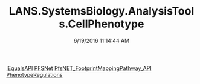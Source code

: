 ﻿---
title: LANS.SystemsBiology.AnalysisTools.CellPhenotype
date: 6/19/2016 11:14:44 AM
---

[IEqualsAPI](T-LANS.SystemsBiology.AnalysisTools.CellPhenotype.IEqualsAPI.html)
[PFSNet](T-LANS.SystemsBiology.AnalysisTools.CellPhenotype.PFSNet.html)
[PfsNET_FootprintMappingPathway_API](T-LANS.SystemsBiology.AnalysisTools.CellPhenotype.PfsNET_FootprintMappingPathway_API.html)
[PhenotypeRegulations](T-LANS.SystemsBiology.AnalysisTools.CellPhenotype.PhenotypeRegulations.html)
